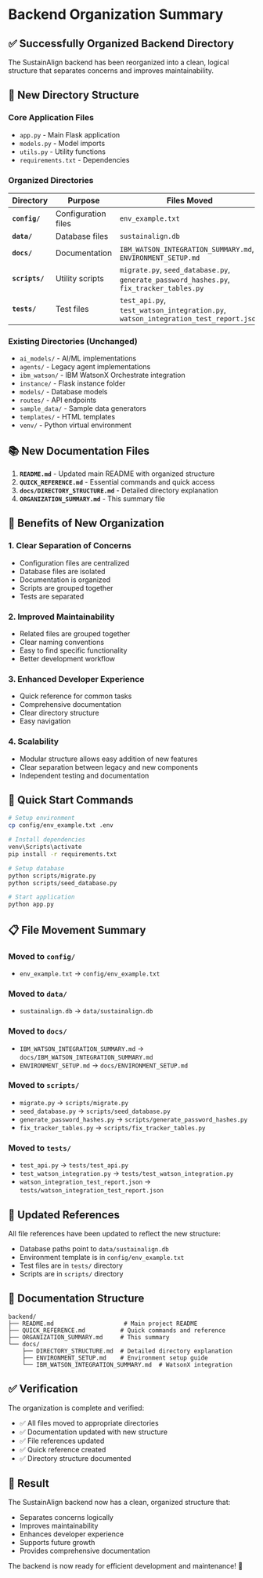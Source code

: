 # Backend Organization Summary

## ✅ **Successfully Organized Backend Directory**

The SustainAlign backend has been reorganized into a clean, logical structure that separates concerns and improves maintainability.

## 📁 **New Directory Structure**

### **Core Application Files**
- `app.py` - Main Flask application
- `models.py` - Model imports
- `utils.py` - Utility functions
- `requirements.txt` - Dependencies

### **Organized Directories**

| Directory | Purpose | Files Moved |
|-----------|---------|-------------|
| **`config/`** | Configuration files | `env_example.txt` |
| **`data/`** | Database files | `sustainalign.db` |
| **`docs/`** | Documentation | `IBM_WATSON_INTEGRATION_SUMMARY.md`, `ENVIRONMENT_SETUP.md` |
| **`scripts/`** | Utility scripts | `migrate.py`, `seed_database.py`, `generate_password_hashes.py`, `fix_tracker_tables.py` |
| **`tests/`** | Test files | `test_api.py`, `test_watson_integration.py`, `watson_integration_test_report.json` |

### **Existing Directories (Unchanged)**
- `ai_models/` - AI/ML implementations
- `agents/` - Legacy agent implementations
- `ibm_watson/` - IBM WatsonX Orchestrate integration
- `instance/` - Flask instance folder
- `models/` - Database models
- `routes/` - API endpoints
- `sample_data/` - Sample data generators
- `templates/` - HTML templates
- `venv/` - Python virtual environment

## 📚 **New Documentation Files**

1. **`README.md`** - Updated main README with organized structure
2. **`QUICK_REFERENCE.md`** - Essential commands and quick access
3. **`docs/DIRECTORY_STRUCTURE.md`** - Detailed directory explanation
4. **`ORGANIZATION_SUMMARY.md`** - This summary file

## 🎯 **Benefits of New Organization**

### **1. Clear Separation of Concerns**
- Configuration files are centralized
- Database files are isolated
- Documentation is organized
- Scripts are grouped together
- Tests are separated

### **2. Improved Maintainability**
- Related files are grouped together
- Clear naming conventions
- Easy to find specific functionality
- Better development workflow

### **3. Enhanced Developer Experience**
- Quick reference for common tasks
- Comprehensive documentation
- Clear directory structure
- Easy navigation

### **4. Scalability**
- Modular structure allows easy addition of new features
- Clear separation between legacy and new components
- Independent testing and documentation

## 🚀 **Quick Start Commands**

```bash
# Setup environment
cp config/env_example.txt .env

# Install dependencies
venv\Scripts\activate
pip install -r requirements.txt

# Setup database
python scripts/migrate.py
python scripts/seed_database.py

# Start application
python app.py
```

## 📋 **File Movement Summary**

### **Moved to `config/`**
- `env_example.txt` → `config/env_example.txt`

### **Moved to `data/`**
- `sustainalign.db` → `data/sustainalign.db`

### **Moved to `docs/`**
- `IBM_WATSON_INTEGRATION_SUMMARY.md` → `docs/IBM_WATSON_INTEGRATION_SUMMARY.md`
- `ENVIRONMENT_SETUP.md` → `docs/ENVIRONMENT_SETUP.md`

### **Moved to `scripts/`**
- `migrate.py` → `scripts/migrate.py`
- `seed_database.py` → `scripts/seed_database.py`
- `generate_password_hashes.py` → `scripts/generate_password_hashes.py`
- `fix_tracker_tables.py` → `scripts/fix_tracker_tables.py`

### **Moved to `tests/`**
- `test_api.py` → `tests/test_api.py`
- `test_watson_integration.py` → `tests/test_watson_integration.py`
- `watson_integration_test_report.json` → `tests/watson_integration_test_report.json`

## 🔧 **Updated References**

All file references have been updated to reflect the new structure:
- Database paths point to `data/sustainalign.db`
- Environment template is in `config/env_example.txt`
- Test files are in `tests/` directory
- Scripts are in `scripts/` directory

## 📖 **Documentation Structure**

```
backend/
├── README.md                    # Main project README
├── QUICK_REFERENCE.md          # Quick commands and reference
├── ORGANIZATION_SUMMARY.md     # This summary
└── docs/
    ├── DIRECTORY_STRUCTURE.md  # Detailed directory explanation
    ├── ENVIRONMENT_SETUP.md    # Environment setup guide
    └── IBM_WATSON_INTEGRATION_SUMMARY.md  # WatsonX integration
```

## ✅ **Verification**

The organization is complete and verified:
- ✅ All files moved to appropriate directories
- ✅ Documentation updated with new structure
- ✅ File references updated
- ✅ Quick reference created
- ✅ Directory structure documented

## 🎉 **Result**

The SustainAlign backend now has a clean, organized structure that:
- Separates concerns logically
- Improves maintainability
- Enhances developer experience
- Supports future growth
- Provides comprehensive documentation

The backend is now ready for efficient development and maintenance! 🚀
